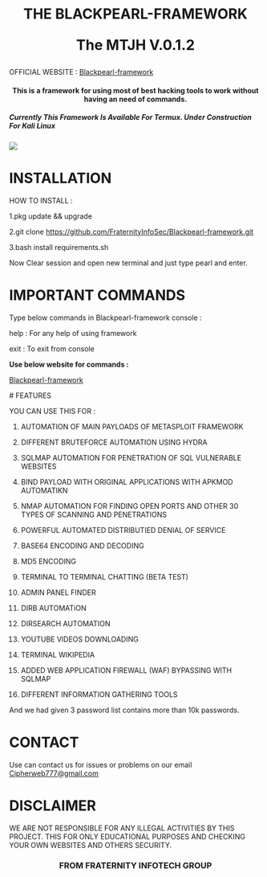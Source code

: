 <H1 align="center">

THE BLACKPEARL-FRAMEWORK 
<p>
  The MTJH V.0.1.2

</H1>
<p>OFFICIAL WEBSITE :
<a href="https://blackpearlframework.weebly.com/">Blackpearl-framework</a></p>
<H4 align="center">This is a framework for using most of best hacking tools to work without having an need of commands.</H4> 

<h5>Currently This Framework Is Available For Termux. Under Construction For Kali Linux</h5> 

<img src="https://github.com/FraternityInfoSec/Blackpearl-framework/blob/master/Photo_1601990491883.png">

# INSTALLATION 

HOW TO INSTALL :

1.pkg update && upgrade 

2.git clone https://github.com/FraternityInfoSec/Blackpearl-framework.git

3.bash install requirements.sh





Now Clear session and open new terminal and just type pearl and enter.

# IMPORTANT COMMANDS

Type below commands in Blackpearl-framework console : 

help   : For any help of using framework 

exit   : To exit from console

<p><b>Use below website for commands :</b></p><p>
<a href="https://blackpearlframework.weebly.com/">Blackpearl-framework</a></p>
</p>
# FEATURES 

YOU CAN USE THIS FOR :

1.  AUTOMATION OF MAIN PAYLOADS OF METASPLOIT FRAMEWORK 

2.  DIFFERENT BRUTEFORCE AUTOMATION USING HYDRA 

3.  SQLMAP AUTOMATION FOR PENETRATION OF SQL VULNERABLE WEBSITES 

4.  BIND PAYLOAD WITH ORIGINAL APPLICATIONS WITH APKMOD AUTOMATIKN

5.  NMAP AUTOMATION FOR FINDING OPEN PORTS AND OTHER 30 TYPES OF SCANNING AND PENETRATIONS

6.  POWERFUL AUTOMATED DISTRIBUTIED DENIAL OF SERVICE 

7.  BASE64 ENCODING AND DECODING 

8.  MD5 ENCODING 

9.  TERMINAL TO TERMINAL CHATTING (BETA TEST) 

10. ADMIN PANEL FINDER

11. DIRB AUTOMATiON

12. DIRSEARCH AUTOMATION

13. YOUTUBE VIDEOS DOWNLOADING

14. TERMINAL WIKIPEDIA 

15. ADDED WEB APPLICATION FIREWALL (WAF) BYPASSING WITH SQLMAP

16. DIFFERENT INFORMATION GATHERING TOOLS
<p>
And we had given 3 password list contains more than 10k passwords. 

# CONTACT 

Use can contact us for issues or problems on our email Cipherweb777@gmail.com 

# DISCLAIMER 

WE ARE NOT RESPONSIBLE FOR ANY ILLEGAL ACTIVITIES BY THIS PROJECT. THIS FOR ONLY EDUCATIONAL PURPOSES AND CHECKING YOUR OWN WEBSITES AND OTHERS SECURITY. 

<H3 align="center"> FROM FRATERNITY INFOTECH GROUP</H3>





